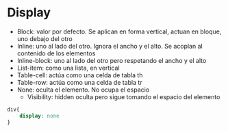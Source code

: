 # Display

- Block: valor por defecto. Se aplican en forma vertical, actuan en bloque, uno debajo del otro
- Inline: uno al lado del otro. Ignora el ancho y el alto. Se acoplan al contenido de los elementos
- Inline-block: uno al lado del otro pero respetando el ancho y el alto
- List-item: como una lista, en vertical
- Table-cell: actúa como una celda de tabla th
- Table-row: actúa como una celda de tabla tr
- None: oculta el elemento. No ocupa el espacio
    - Visibility: hidden oculta pero sigue tomando el espacio del elemento
~~~css
div{
    display: none
}
